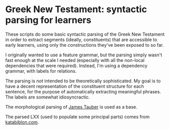 # Greek New Testament: syntactic parsing for learners

These scripts do some basic syntactic parsing of the Greek New Testament in order to extract segments (ideally, constituents) that are accessible to early learners, using only the constructions they've been exposed to so far.

I originally wanted to use a feature grammar, but the parsing simply wasn't fast enough at the scale I needed (especially with all the non-local dependencies that were required).  Instead, I'm using a dependency grammar, with labels for relations.

The parsing is _not_ intended to be theoretically sophisticated.  My goal is to have a decent representation of the constituent structure for each sentence, for the purpose of automatically extracting meaningful phrases.  The labels are somewhat idiosyncractic.

The morphological parsing of [James Tauber](https://github.com/morphgnt/sblgnt) is used as a base.

The parsed LXX (used to populate some principal parts) comes from [katabiblon.com](https://en.katabiblon.com/us/index.php?text=LXX).
